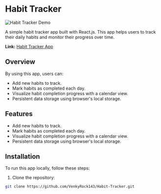 # Habit Tracker

![Habit Tracker Demo](https://raw.githubusercontent.com/VenkyRock143/Habit-Tracker/main/public/demo.gif)

A simple habit tracker app built with React.js. This app helps users to track their daily habits and monitor their progress over time.

**Link:** [Habit Tracker App](https://venkyrock143.github.io/Habit-Tracker/)

## Overview

By using this app, users can:

- Add new habits to track.
- Mark habits as completed each day.
- Visualize habit completion progress with a calendar view.
- Persistent data storage using browser's local storage.

## Features

- Add new habits to track.
- Mark habits as completed each day.
- Visualize habit completion progress with a calendar view.
- Persistent data storage using browser's local storage.

## Installation

To run this app locally, follow these steps:

1. Clone the repository:

```bash
git clone https://github.com/VenkyRock143/Habit-Tracker.git
